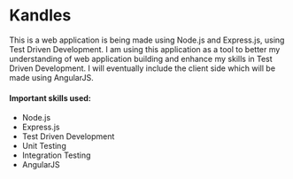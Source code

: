 # Kandles

This is a web application is being made using Node.js and Express.js, using Test Driven Development. I am using this application as a tool to better my understanding of web application building and enhance my skills in Test Driven Development. I will eventually include the client side which will be made using AngularJS.


<h4>Important skills used:</h4>
<ul>
  <li>Node.js</li>  
  <li>Express.js</li>
  <li>Test Driven Development</li>
  <li>Unit Testing</li>
  <li>Integration Testing</li>
  <li>AngularJS</li>
</ul>
